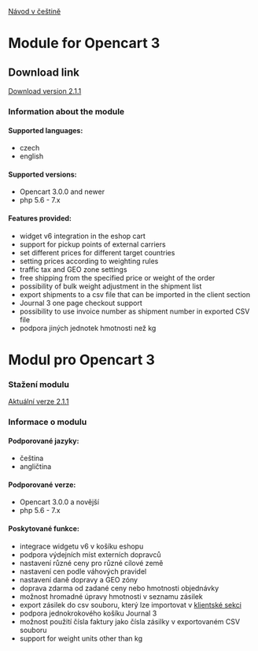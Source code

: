 [Návod v češtině](#modul-pro-opencart-3)

# Module for Opencart 3

## Download link

[Download version 2.1.1](https://github.com/Zasilkovna/opencart3/releases/download/v2.1.1/opencart3-modul-2.1.1.ocmod.zip)

### Information about the module

#### Supported languages:
- czech
- english

#### Supported versions:
- Opencart 3.0.0 and newer
- php 5.6 - 7.x
 
#### Features provided:
- widget v6 integration in the eshop cart
- support for pickup points of external carriers 
- set different prices for different target countries
- setting prices according to weighting rules
- traffic tax and GEO zone settings
- free shipping from the specified price or weight of the order
- possibility of bulk weight adjustment in the shipment list
- export shipments to a csv file that can be imported in the client section
- Journal 3 one page checkout support
- possibility to use invoice number as shipment number in exported CSV file
- podpora jiných jednotek hmotnosti než kg

# Modul pro Opencart 3

### Stažení modulu

[Aktuální verze 2.1.1](https://github.com/Zasilkovna/opencart3/releases/download/v2.1.1/opencart3-modul-2.1.1.ocmod.zip)

### Informace o modulu

#### Podporované jazyky:

- čeština
- angličtina

#### Podporované verze:

- Opencart 3.0.0 a novější
- php 5.6 - 7.x

#### Poskytované funkce:

- integrace widgetu v6 v košíku eshopu
- podpora výdejních míst externích dopravců
- nastavení různé ceny pro různé cílové země
- nastavení cen podle váhových pravidel
- nastavení daně dopravy a GEO zóny
- doprava zdarma od zadané ceny nebo hmotnosti objednávky
- možnost hromadné úpravy hmotnosti v seznamu zásilek
- export zásilek do csv souboru, který lze importovat v [klientské sekci](https://client.packeta.com/)
- podpora jednokrokového košíku Journal 3
- možnost použití čísla faktury jako čísla zásilky v exportovaném CSV souboru
- support for weight units other than kg

